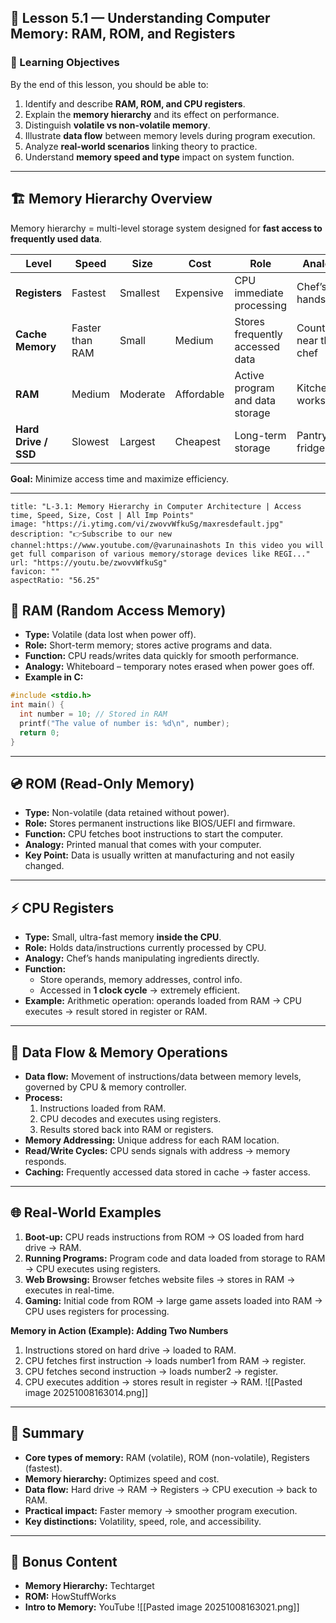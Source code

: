 ## 🧠 Lesson 5.1 — Understanding Computer Memory: RAM, ROM, and Registers

### 🌟 Learning Objectives

By the end of this lesson, you should be able to:

1. Identify and describe **RAM, ROM, and CPU registers**.
2. Explain the **memory hierarchy** and its effect on performance.
3. Distinguish **volatile vs non-volatile memory**.
4. Illustrate **data flow** between memory levels during program execution.
5. Analyze **real-world scenarios** linking theory to practice.
6. Understand **memory speed and type** impact on system function.

---

## 🏗️ Memory Hierarchy Overview

Memory hierarchy = multi-level storage system designed for **fast access to frequently used data**.

|Level|Speed|Size|Cost|Role|Analogy|
|---|---|---|---|---|---|
|**Registers**|Fastest|Smallest|Expensive|CPU immediate processing|Chef’s hands|
|**Cache Memory**|Faster than RAM|Small|Medium|Stores frequently accessed data|Counter near the chef|
|**RAM**|Medium|Moderate|Affordable|Active program and data storage|Kitchen workspace|
|**Hard Drive / SSD**|Slowest|Largest|Cheapest|Long-term storage|Pantry / fridge|

**Goal:** Minimize access time and maximize efficiency.

---

```embed
title: "L-3.1: Memory Hierarchy in Computer Architecture | Access time, Speed, Size, Cost | All Imp Points"
image: "https://i.ytimg.com/vi/zwovvWfkuSg/maxresdefault.jpg"
description: "👉Subscribe to our new channel:https://www.youtube.com/@varunainashots In this video you will get full comparison of various memory/storage devices like REGI..."
url: "https://youtu.be/zwovvWfkuSg"
favicon: ""
aspectRatio: "56.25"
```

## 💾 RAM (Random Access Memory)

- **Type:** Volatile (data lost when power off).
- **Role:** Short-term memory; stores active programs and data.
- **Function:** CPU reads/writes data quickly for smooth performance.
- **Analogy:** Whiteboard – temporary notes erased when power goes off.
- **Example in C:**

```c
#include <stdio.h>
int main() {
  int number = 10; // Stored in RAM
  printf("The value of number is: %d\n", number);
  return 0;
}

```

---

## 💿 ROM (Read-Only Memory)

- **Type:** Non-volatile (data retained without power).
- **Role:** Stores permanent instructions like BIOS/UEFI and firmware.
- **Function:** CPU fetches boot instructions to start the computer.
- **Analogy:** Printed manual that comes with your computer.
- **Key Point:** Data is usually written at manufacturing and not easily changed.

---

## ⚡ CPU Registers

- **Type:** Small, ultra-fast memory **inside the CPU**.
- **Role:** Holds data/instructions currently processed by CPU.
- **Analogy:** Chef’s hands manipulating ingredients directly.
- **Function:**
    - Store operands, memory addresses, control info.
    - Accessed in **1 clock cycle** → extremely efficient.
- **Example:** Arithmetic operation: operands loaded from RAM → CPU executes → result stored in register or RAM.

---

## 🔄 Data Flow & Memory Operations

- **Data flow:** Movement of instructions/data between memory levels, governed by CPU & memory controller.
- **Process:**
    1. Instructions loaded from RAM.
    2. CPU decodes and executes using registers.
    3. Results stored back into RAM or registers.
- **Memory Addressing:** Unique address for each RAM location.
- **Read/Write Cycles:** CPU sends signals with address → memory responds.
- **Caching:** Frequently accessed data stored in cache → faster access.

---

## 🌐 Real-World Examples

1. **Boot-up:** CPU reads instructions from ROM → OS loaded from hard drive → RAM.
2. **Running Programs:** Program code and data loaded from storage to RAM → CPU executes using registers.
3. **Web Browsing:** Browser fetches website files → stores in RAM → executes in real-time.
4. **Gaming:** Initial code from ROM → large game assets loaded into RAM → CPU uses registers for processing.

**Memory in Action (Example): Adding Two Numbers**

1. Instructions stored on hard drive → loaded to RAM.
2. CPU fetches first instruction → loads number1 from RAM → register.
3. CPU fetches second instruction → loads number2 → register.
4. CPU executes addition → stores result in register → RAM.
![[Pasted image 20251008163014.png]]
---

## 🔑 Summary

- **Core types of memory:** RAM (volatile), ROM (non-volatile), Registers (fastest).
- **Memory hierarchy:** Optimizes speed and cost.
- **Data flow:** Hard drive → RAM → Registers → CPU execution → back to RAM.
- **Practical impact:** Faster memory → smoother program execution.
- **Key distinctions:** Volatility, speed, role, and accessibility.

---

## 🎁 Bonus Content

- **Memory Hierarchy:** Techtarget
- **ROM:** HowStuffWorks
- **Intro to Memory:** YouTube
![[Pasted image 20251008163021.png]]